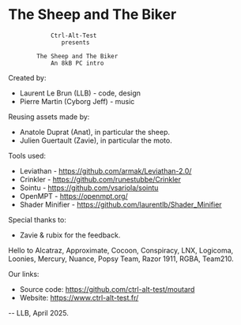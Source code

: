 # The Sheep and The Biker

                Ctrl-Alt-Test
                   presents

            The Sheep and The Biker
                An 8kB PC intro

Created by:
- Laurent Le Brun (LLB) - code, design
- Pierre Martin (Cyborg Jeff) - music

Reusing assets made by:
- Anatole Duprat (Anat), in particular the sheep.
- Julien Guertault (Zavie), in particular the moto.

Tools used:
- Leviathan - https://github.com/armak/Leviathan-2.0/
- Crinkler - https://github.com/runestubbe/Crinkler
- Sointu - https://github.com/vsariola/sointu
- OpenMPT - https://openmpt.org/
- Shader Minifier - https://github.com/laurentlb/Shader_Minifier

Special thanks to:
- Zavie & rubix for the feedback.

Hello to Alcatraz, Approximate, Cocoon, Conspiracy, LNX, Logicoma, Loonies,
Mercury, Nuance, Popsy Team, Razor 1911, RGBA, Team210.

Our links:
- Source code: https://github.com/ctrl-alt-test/moutard
- Website: https://www.ctrl-alt-test.fr/


--
  LLB, April 2025.
